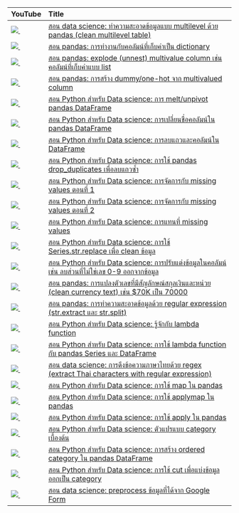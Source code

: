 | YouTube                                                                                                     | Title                                                                                                                                      |
|:------------------------------------------------------------------------------------------------------------|:-------------------------------------------------------------------------------------------------------------------------------------------|
| <a href=https://youtu.be/3PZO2gp6FqY><img src=https://i.ytimg.com/vi/3PZO2gp6FqY/mqdefault.jpg />&nbsp;</a> | <a href="https://youtu.be/3PZO2gp6FqY">สอน data science: ทำความสะอาดข้อมูลแบบ multilevel ด้วย pandas (clean multilevel table)</a>             |
| <a href=https://youtu.be/NfM8VXB2d0U><img src=https://i.ytimg.com/vi/NfM8VXB2d0U/mqdefault.jpg />&nbsp;</a> | <a href="https://youtu.be/NfM8VXB2d0U">สอน pandas: การทำงานกับคอลัมน์ที่เก็บค่าเป็น dictionary</a>                                                 |
| <a href=https://youtu.be/9OUwRrshD1s><img src=https://i.ytimg.com/vi/9OUwRrshD1s/mqdefault.jpg />&nbsp;</a> | <a href="https://youtu.be/9OUwRrshD1s">สอน pandas: explode (unnest) multivalue column เช่น คอลัมน์ที่เก็บค่าแบบ list</a>                          |
| <a href=https://youtu.be/4d5XZAsV-sw><img src=https://i.ytimg.com/vi/4d5XZAsV-sw/mqdefault.jpg />&nbsp;</a> | <a href="https://youtu.be/4d5XZAsV-sw">สอน pandas: การสร้าง dummy/one-hot จาก multivalued column</a>                                        |
| <a href=https://youtu.be/vZ6Y5CoAtWY><img src=https://i.ytimg.com/vi/vZ6Y5CoAtWY/mqdefault.jpg />&nbsp;</a> | <a href="https://youtu.be/vZ6Y5CoAtWY">สอน Python สำหรับ Data science: การ melt/unpivot pandas DataFrame</a>                                |
| <a href=https://youtu.be/sZZkBpc_eo0><img src=https://i.ytimg.com/vi/sZZkBpc_eo0/mqdefault.jpg />&nbsp;</a> | <a href="https://youtu.be/sZZkBpc_eo0">สอน Python สำหรับ Data science: การเปลี่ยนชื่อคอลัมน์ใน pandas DataFrame</a>                               |
| <a href=https://youtu.be/_T9HUhE6XD4><img src=https://i.ytimg.com/vi/_T9HUhE6XD4/mqdefault.jpg />&nbsp;</a> | <a href="https://youtu.be/_T9HUhE6XD4">สอน Python สำหรับ Data science: การลบแถวและคอลัมน์ใน DataFrame</a>                                     |
| <a href=https://youtu.be/wO2KzbYKNFY><img src=https://i.ytimg.com/vi/wO2KzbYKNFY/mqdefault.jpg />&nbsp;</a> | <a href="https://youtu.be/wO2KzbYKNFY">สอน Python สำหรับ Data science: การใช้ pandas drop_duplicates เพื่อลบแถวซ้ำ</a>                          |
| <a href=https://youtu.be/Ysgqv1ICWU4><img src=https://i.ytimg.com/vi/Ysgqv1ICWU4/mqdefault.jpg />&nbsp;</a> | <a href="https://youtu.be/Ysgqv1ICWU4">สอน Python สำหรับ Data science: การจัดการกับ missing values ตอนที่ 1</a>                                 |
| <a href=https://youtu.be/Fib0R8yJOYE><img src=https://i.ytimg.com/vi/Fib0R8yJOYE/mqdefault.jpg />&nbsp;</a> | <a href="https://youtu.be/Fib0R8yJOYE">สอน Python สำหรับ Data science: การจัดการกับ missing values ตอนที่ 2</a>                                 |
| <a href=https://youtu.be/g3T4KTzfK3U><img src=https://i.ytimg.com/vi/g3T4KTzfK3U/mqdefault.jpg />&nbsp;</a> | <a href="https://youtu.be/g3T4KTzfK3U">สอน Python สำหรับ Data science: การแทนที่ missing values</a>                                           |
| <a href=https://youtu.be/wPFmdm_kT3Y><img src=https://i.ytimg.com/vi/wPFmdm_kT3Y/mqdefault.jpg />&nbsp;</a> | <a href="https://youtu.be/wPFmdm_kT3Y">สอน Python สำหรับ Data science: การใช้ Series.str.replace เพื่อ clean ข้อมูล</a>                          |
| <a href=https://youtu.be/7IuM9iVI98s><img src=https://i.ytimg.com/vi/7IuM9iVI98s/mqdefault.jpg />&nbsp;</a> | <a href="https://youtu.be/7IuM9iVI98s">สอน Python สำหรับ Data science: การปรับแต่งข้อมูลในคอลัมน์ เช่น ลบส่วนที่ไม่ใช่เลข 0-9 ออกจากข้อมูล</a>            |
| <a href=https://youtu.be/AMlh2HO_r_E><img src=https://i.ytimg.com/vi/AMlh2HO_r_E/mqdefault.jpg />&nbsp;</a> | <a href="https://youtu.be/AMlh2HO_r_E">สอน pandas: การแปลงตัวเลขที่มีสัญลักษณ์สกุลเงินและหน่วย (clean currency text) เช่น $70K เป็น 70000</a>          |
| <a href=https://youtu.be/7spx-I6Omxk><img src=https://i.ytimg.com/vi/7spx-I6Omxk/mqdefault.jpg />&nbsp;</a> | <a href="https://youtu.be/7spx-I6Omxk">สอน pandas: การทำความสะอาดข้อมูลด้วย regular expression (str.extract และ str.split)</a>                |
| <a href=https://youtu.be/GRYfWdJ_46k><img src=https://i.ytimg.com/vi/GRYfWdJ_46k/mqdefault.jpg />&nbsp;</a> | <a href="https://youtu.be/GRYfWdJ_46k">สอน Python สำหรับ Data science: รู้จักกับ lambda function</a>                                            |
| <a href=https://youtu.be/EQWDtr8iPpo><img src=https://i.ytimg.com/vi/EQWDtr8iPpo/mqdefault.jpg />&nbsp;</a> | <a href="https://youtu.be/EQWDtr8iPpo">สอน Python สำหรับ Data science: การใช้ lambda function กับ pandas Series และ DataFrame</a>             |
| <a href=https://youtu.be/rEdibMiUQg0><img src=https://i.ytimg.com/vi/rEdibMiUQg0/mqdefault.jpg />&nbsp;</a> | <a href="https://youtu.be/rEdibMiUQg0">สอน data science: การดึงข้อความภาษาไทยด้วย regex (extract Thai characters with regular expression)</a> |
| <a href=https://youtu.be/RQYyPAJuoX8><img src=https://i.ytimg.com/vi/RQYyPAJuoX8/mqdefault.jpg />&nbsp;</a> | <a href="https://youtu.be/RQYyPAJuoX8">สอน Python สำหรับ Data science: การใช้ map ใน pandas</a>                                              |
| <a href=https://youtu.be/TCN5t-TIosM><img src=https://i.ytimg.com/vi/TCN5t-TIosM/mqdefault.jpg />&nbsp;</a> | <a href="https://youtu.be/TCN5t-TIosM">สอน Python สำหรับ Data science: การใช้ applymap ใน pandas</a>                                         |
| <a href=https://youtu.be/3vZocRESZF4><img src=https://i.ytimg.com/vi/3vZocRESZF4/mqdefault.jpg />&nbsp;</a> | <a href="https://youtu.be/3vZocRESZF4">สอน Python สำหรับ Data science: การใช้ apply ใน pandas</a>                                            |
| <a href=https://youtu.be/ulDIl1E_VVA><img src=https://i.ytimg.com/vi/ulDIl1E_VVA/mqdefault.jpg />&nbsp;</a> | <a href="https://youtu.be/ulDIl1E_VVA">สอน Python สำหรับ Data science: ตัวแปรแบบ category เบื้องต้น</a>                                         |
| <a href=https://youtu.be/9sZHNXoDGr0><img src=https://i.ytimg.com/vi/9sZHNXoDGr0/mqdefault.jpg />&nbsp;</a> | <a href="https://youtu.be/9sZHNXoDGr0">สอน Python สำหรับ Data science: การสร้าง ordered category ใน pandas DataFrame</a>                     |
| <a href=https://youtu.be/W9NzO7iLVbY><img src=https://i.ytimg.com/vi/W9NzO7iLVbY/mqdefault.jpg />&nbsp;</a> | <a href="https://youtu.be/W9NzO7iLVbY">สอน Python สำหรับ Data science: การใช้ cut เพื่อแบ่งข้อมูลออกเป็น category</a>                              |
| <a href=https://youtu.be/U90EY-9qhRA><img src=https://i.ytimg.com/vi/U90EY-9qhRA/mqdefault.jpg />&nbsp;</a> | <a href="https://youtu.be/U90EY-9qhRA">สอน data science: preprocess ข้อมูลที่ได้จาก Google Form</a>                                             |